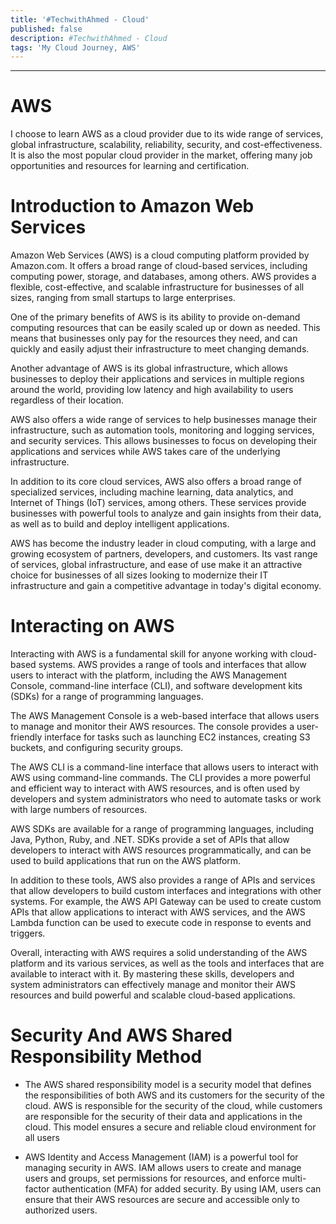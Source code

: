 ```yaml
---
title: '#TechwithAhmed - Cloud'
published: false
description: #TechwithAhmed - Cloud
tags: 'My Cloud Journey, AWS'
---
```

---
# AWS
I choose to learn AWS as a cloud provider due to its wide range of services, global infrastructure, scalability, reliability, security, and cost-effectiveness. 
It is also the most popular cloud provider in the market, offering many job opportunities and resources for learning and certification.
# Introduction to Amazon Web Services
Amazon Web Services (AWS) is a cloud computing platform provided by Amazon.com. It offers a broad range of cloud-based services, including computing power, storage, and databases, among others. AWS provides a flexible, cost-effective, and scalable infrastructure for businesses of all sizes, ranging from small startups to large enterprises.

One of the primary benefits of AWS is its ability to provide on-demand computing resources that can be easily scaled up or down as needed. 
This means that businesses only pay for the resources they need, and can quickly and easily adjust their infrastructure to meet changing demands.

Another advantage of AWS is its global infrastructure, which allows businesses to deploy their applications and services in multiple regions around the world, 
providing low latency and high availability to users regardless of their location.

AWS also offers a wide range of services to help businesses manage their infrastructure, 
such as automation tools, monitoring and logging services, and security services. This allows businesses to focus on developing their applications and services while AWS takes care of the underlying infrastructure.

In addition to its core cloud services, AWS also offers a broad range of specialized services, 
including machine learning, data analytics, and Internet of Things (IoT) services, among others. 
These services provide businesses with powerful tools to analyze and gain insights from their data, as well as to build and deploy intelligent applications.

AWS has become the industry leader in cloud computing, with a large and growing ecosystem of partners, developers, and customers. 
Its vast range of services, global infrastructure, and ease of use make it an attractive choice for businesses of all sizes looking to modernize their IT infrastructure and gain a competitive advantage in today's digital economy.
# Interacting on AWS
Interacting with AWS is a fundamental skill for anyone working with cloud-based systems. AWS provides a range of tools and interfaces that allow users to interact with the platform, including the AWS Management Console, command-line interface (CLI), and software development kits (SDKs) for a range of programming languages.

The AWS Management Console is a web-based interface that allows users to manage and monitor their AWS resources. The console provides a user-friendly interface for tasks such as launching EC2 instances, creating S3 buckets, and configuring security groups.

The AWS CLI is a command-line interface that allows users to interact with AWS using command-line commands. The CLI provides a more powerful and efficient way to interact with AWS resources, and is often used by developers and system administrators who need to automate tasks or work with large numbers of resources.

AWS SDKs are available for a range of programming languages, including Java, Python, Ruby, and .NET. SDKs provide a set of APIs that allow developers to interact with AWS resources programmatically, and can be used to build applications that run on the AWS platform.

In addition to these tools, AWS also provides a range of APIs and services that allow developers to build custom interfaces and integrations with other systems. For example, the AWS API Gateway can be used to create custom APIs that allow applications to interact with AWS services, and the AWS Lambda function can be used to execute code in response to events and triggers.

Overall, interacting with AWS requires a solid understanding of the AWS platform and its various services, as well as the tools and interfaces that are available to interact with it. By mastering these skills, developers and system administrators can effectively manage and monitor their AWS resources and build powerful and scalable cloud-based applications.

# Security And AWS Shared Responsibility Method
- The AWS shared responsibility model is a security model that defines the responsibilities of both AWS and its customers for the security of the cloud. AWS is responsible for the security of the cloud, while customers are responsible for the security of their data and applications in the cloud. This model ensures a secure and reliable cloud environment for all users

- AWS Identity and Access Management (IAM) is a powerful tool for managing security in AWS. IAM allows users to create and manage users and groups, set permissions for resources, and enforce multi-factor authentication (MFA) for added security. By using IAM, users can ensure that their AWS resources are secure and accessible only to authorized users.
